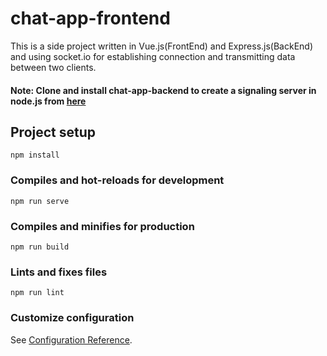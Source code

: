# chat-app-frontend

This is a side project written in Vue.js(FrontEnd) and Express.js(BackEnd) and using socket.io for establishing connection and transmitting data between two clients.

#### Note: Clone and install chat-app-backend to create a signaling server in node.js from [here](https://github.com/giteshk11/chat-app-backend)

## Project setup

```
npm install
```

### Compiles and hot-reloads for development

```
npm run serve
```

### Compiles and minifies for production

```
npm run build
```

### Lints and fixes files

```
npm run lint
```

### Customize configuration

See [Configuration Reference](https://cli.vuejs.org/config/).
